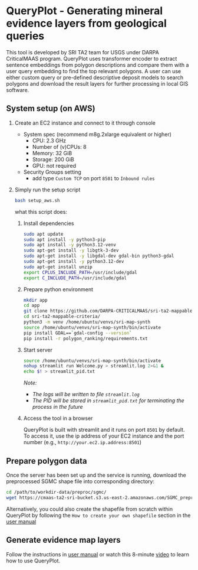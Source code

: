 # QueryPlot - Generating mineral evidence layers from geological queries
This tool is developed by SRI TA2 team for USGS under DARPA CriticalMAAS program. QueryPlot uses transformer encoder to extract sentence embeddings from polygon descriptions and compare them with a user query embedding to find the top relevant polygons. A user can use either custom query or pre-defined descriptive deposit models to search polygons and download the result layers for further processing in local GIS software.

## System setup (on AWS)
1. Create an EC2 instance and connect to it through console
    
    -   System spec (recommend m8g.2xlarge equivalent or higher)
        -   CPU: 2.3 GHz
        -   Number of (v)CPUs: 8
        -   Memory: 32 GiB
        -   Storage: 200 GiB
        -   GPU: not required
    -   Security Groups setting
        -   add type `Custom TCP` on port `8501` to `Inbound rules`

2. Simply run the setup script
    ```bash
    bash setup_aws.sh
    ```
    what this script does:

    1. Install dependencies
        ```bash
        sudo apt update
        sudo apt install -y python3-pip
        sudo apt install -y python3.12-venv
        sudo apt-get install -y libgtk-3-dev
        sudo apt-get install -y libgdal-dev gdal-bin python3-gdal
        sudo apt-get install -y python3.12-dev
        sudo apt-get install unzip
        export CPLUS_INCLUDE_PATH=/usr/include/gdal
        export C_INCLUDE_PATH=/usr/include/gdal
        ```

    2. Prepare python environment
        ```bash
        mkdir app
        cd app
        git clone https://github.com/DARPA-CRITICALMAAS/sri-ta2-mappable-criteria.git
        cd sri-ta2-mappable-criteria/
        python3 -m venv /home/ubuntu/venvs/sri-map-synth
        source /home/ubuntu/venvs/sri-map-synth/bin/activate
        pip install GDAL==`gdal-config --version`
        pip install -r polygon_ranking/requirements.txt
        ```

    3. Start server
        ```bash
        source /home/ubuntu/venvs/sri-map-synth/bin/activate
        nohup streamlit run Welcome.py > streamlit.log 2>&1 & 
        echo $! > streamlit_pid.txt
        ```
        *Note:*
        -   *The logs will be written to file `streamlit.log`*
        -   *The PID will be stored in `streamlit_pid.txt` for terminating the process in the future*
    
    4. Access the tool in a browser

        QueryPlot is built with streamlit and it runs on port `8501` by default. To access it, use the ip address of your EC2 instance and the port number (e.g., `http://your.ec2.ip.address:8501`)

## Prepare polygon data
Once the server has been set up and the service is running, download the preprocessed SGMC shape file into corresponding directory:
```bash
cd /path/to/workdir-data/preproc/sgmc/
wget https://cmaas-ta2-sri-bucket.s3.us-east-2.amazonaws.com/SGMC_preproc_default.gpkg
```
Alternatively, you could also create the shapefile from scratch within QueryPlot by following the `How to create your own shapefile` section in the [user manual](https://docs.google.com/document/d/1WTDQBVn73pqW3YsGDRtNmBFUjEyRdCFV)

## Generate evidence map layers
Follow the instructions in [user manual](https://docs.google.com/document/d/1WTDQBVn73pqW3YsGDRtNmBFUjEyRdCFV) or watch this 8-minute [video](https://drive.google.com/file/d/1eSYXvgU6Voj8XXoXC2xKEyTE8t9aZun6) to learn how to use QueryPlot.